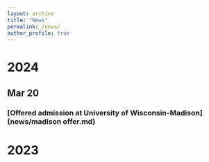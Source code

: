 ```yaml
---
layout: archive
title: "News"
permalink: /news/
author_profile: true
---
```

# 2024

## Mar 20 

### [Offered admission at University of Wisconsin-Madison](news/madison offer.md)

# 2023